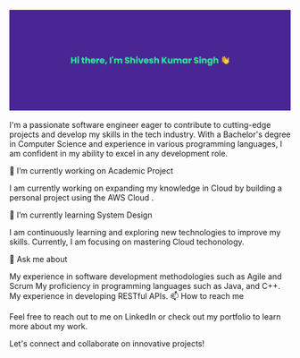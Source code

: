 

![banner image](https://github.com/shivesh01/shivesh01/blob/main/asset/banner/banner%20(1).png)

I'm a passionate software engineer eager to contribute to cutting-edge projects and develop my skills in the tech industry. With a Bachelor's degree in Computer Science and experience in various programming languages, I am confident in my ability to excel in any development role.

🔭 I’m currently working on Academic Project

I am currently working on expanding my knowledge in Cloud by building a personal project using the AWS Cloud .

🌱 I’m currently learning System Design

I am continuously learning and exploring new technologies to improve my skills. Currently, I am focusing on mastering Cloud techonology.

💬 Ask me about

My experience in software development methodologies such as Agile and Scrum
My proficiency in programming languages such as Java, and C++. 
My experience in developing RESTful APIs. 
📫 How to reach me

Feel free to reach out to me on LinkedIn or check out my portfolio to learn more about my work.

Let's connect and collaborate on innovative projects!
